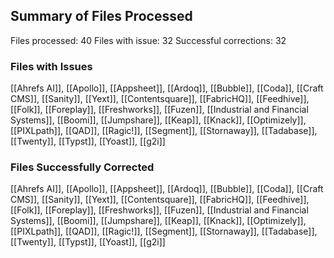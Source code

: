 
## Summary of Files Processed
Files processed: 40
Files with issue: 32
Successful corrections: 32

### Files with Issues
[[Ahrefs AI]], [[Apollo]], [[Appsheet]], [[Ardoq]], [[Bubble]], [[Coda]], [[Craft CMS]], [[Sanity]], [[Yext]], [[Contentsquare]], [[FabricHQ]], [[Feedhive]], [[Folk]], [[Foreplay]], [[Freshworks]], [[Fuzen]], [[Industrial and Financial Systems]], [[Boomi]], [[Jumpshare]], [[Keap]], [[Knack]], [[Optimizely]], [[PIXLpath]], [[QAD]], [[Ragic!]], [[Segment]], [[Stornaway]], [[Tadabase]], [[Twenty]], [[Typst]], [[Yoast]], [[g2i]]

### Files Successfully Corrected
[[Ahrefs AI]], [[Apollo]], [[Appsheet]], [[Ardoq]], [[Bubble]], [[Coda]], [[Craft CMS]], [[Sanity]], [[Yext]], [[Contentsquare]], [[FabricHQ]], [[Feedhive]], [[Folk]], [[Foreplay]], [[Freshworks]], [[Fuzen]], [[Industrial and Financial Systems]], [[Boomi]], [[Jumpshare]], [[Keap]], [[Knack]], [[Optimizely]], [[PIXLpath]], [[QAD]], [[Ragic!]], [[Segment]], [[Stornaway]], [[Tadabase]], [[Twenty]], [[Typst]], [[Yoast]], [[g2i]]
